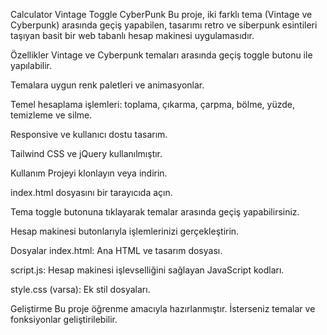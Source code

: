Calculator Vintage Toggle CyberPunk
Bu proje, iki farklı tema (Vintage ve Cyberpunk) arasında geçiş yapabilen, tasarımı retro ve siberpunk esintileri taşıyan basit bir web tabanlı hesap makinesi uygulamasıdır.

Özellikler
Vintage ve Cyberpunk temaları arasında geçiş toggle butonu ile yapılabilir.

Temalara uygun renk paletleri ve animasyonlar.

Temel hesaplama işlemleri: toplama, çıkarma, çarpma, bölme, yüzde, temizleme ve silme.

Responsive ve kullanıcı dostu tasarım.

Tailwind CSS ve jQuery kullanılmıştır.

Kullanım
Projeyi klonlayın veya indirin.

index.html dosyasını bir tarayıcıda açın.

Tema toggle butonuna tıklayarak temalar arasında geçiş yapabilirsiniz.

Hesap makinesi butonlarıyla işlemlerinizi gerçekleştirin.

Dosyalar
index.html: Ana HTML ve tasarım dosyası.

script.js: Hesap makinesi işlevselliğini sağlayan JavaScript kodları.

style.css (varsa): Ek stil dosyaları.

Geliştirme
Bu proje öğrenme amacıyla hazırlanmıştır. İsterseniz temalar ve fonksiyonlar geliştirilebilir.

